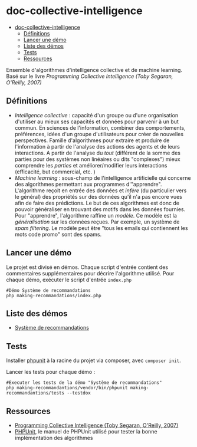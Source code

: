 # doc-collective-intelligence

- [doc-collective-intelligence](#doc-collective-intelligence)
  - [Définitions](#définitions)
  - [Lancer une démo](#lancer-une-démo)
  - [Liste des démos](#liste-des-démos)
  - [Tests](#tests)
  - [Ressources](#ressources)


Ensemble d'algorithmes d'intelligence collective et de machine learning. Basé sur le livre *Programming Collective Intelligence (Toby Segaran, O'Reilly, 2007)*

## Définitions

- *Intelligence collective* : capacité d'un groupe ou d'une organisation d'utiliser au mieux ses capacités et données pour parvenir à un but commun. En sciences de l'information, combiner des comportements, préférences, idées d'un groupe d'utilisateurs pour créer de nouvelles perspectives. Famille d'algorithmes pour extraire et produire de l'information à partir de l'analyse des actions des agents et de leurs interactions. A partir de l'analyse du *tout* (différent de la somme des parties pour des systèmes non linéaires ou dits "complexes") mieux comprendre les *parties* et améliorer/modifier leurs interactions (efficacité, but commercial, etc. )
- *Machine learning* : sous-champ de l'intelligence artificielle qui concerne des algorithmes permettant aux programmes d'"apprendre". L'algorithme reçoit en entrée des données et *infère* (du particulier vers le général) des propriétés sur des données qu'il n'a pas encore vues afin de faire des prédictions. Le but de ces algorithmes est donc de pouvoir généraliser en trouvant des motifs dans les données fournies. Pour "apprendre", l'algorithme raffine un *modèle*. Ce modèle est la *généralisation* sur les données reçues. Par exemple, un système de *spam filtering*. Le modèle peut être "tous les emails qui contiennent les mots code promo" sont des spams.

## Lancer une démo

Le projet est divisé en démos. Chaque script d'entrée contient des commentaires supplémentaires pour décrire l'algorithme utilisé. Pour chaque démo, exécuter le script d'entrée `index.php`

~~~
#Démo Système de recommandations
php making-recommandations/index.php
~~~

## Liste des démos

- [Système de recommandations](./making-recommandantions/index.php)

## Tests

Installer [phpunit](https://phpunit.de/getting-started/phpunit-10.html) à la racine du projet via composer, avec `composer init`. 

Lancer les tests pour chaque démo :

~~~
#Executer les tests de la démo "Système de recommandations"
php making-recommandantions/vendor/bin/phpunit making-recommandantions/tests --testdox
~~~

## Ressources

- [Programming Collective Intelligence (Toby Segaran, O'Reilly, 2007)](https://learning.oreilly.com/library/view/programming-collective-intelligence/9780596529321/)
- [PHPUnit](https://docs.phpunit.de/en/10.2/index.html), le manuel de PHPUnit utilisé pour tester la bonne implémentation des algorithmes